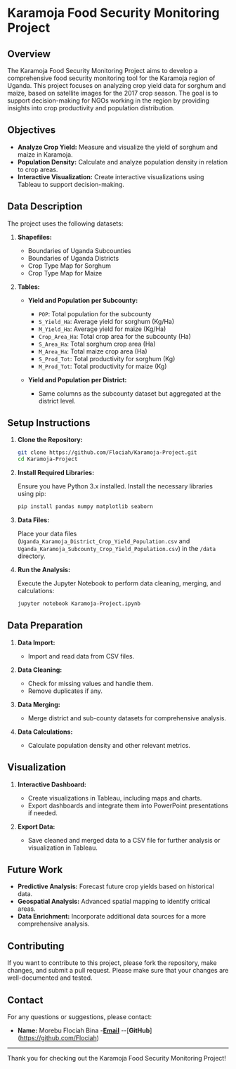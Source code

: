 # Karamoja Food Security Monitoring Project

## Overview

The Karamoja Food Security Monitoring Project aims to develop a comprehensive food security monitoring tool for the Karamoja region of Uganda. This project focuses on analyzing crop yield data for sorghum and maize, based on satellite images for the 2017 crop season. The goal is to support decision-making for NGOs working in the region by providing insights into crop productivity and population distribution.

## Objectives

- **Analyze Crop Yield:** Measure and visualize the yield of sorghum and maize in Karamoja.
- **Population Density:** Calculate and analyze population density in relation to crop areas.
- **Interactive Visualization:** Create interactive visualizations using Tableau to support decision-making.

## Data Description

The project uses the following datasets:

1. **Shapefiles:**
   - Boundaries of Uganda Subcounties
   - Boundaries of Uganda Districts
   - Crop Type Map for Sorghum
   - Crop Type Map for Maize

2. **Tables:**
   - **Yield and Population per Subcounty:**
     - `POP`: Total population for the subcounty
     - `S_Yield_Ha`: Average yield for sorghum (Kg/Ha)
     - `M_Yield_Ha`: Average yield for maize (Kg/Ha)
     - `Crop_Area_Ha`: Total crop area for the subcounty (Ha)
     - `S_Area_Ha`: Total sorghum crop area (Ha)
     - `M_Area_Ha`: Total maize crop area (Ha)
     - `S_Prod_Tot`: Total productivity for sorghum (Kg)
     - `M_Prod_Tot`: Total productivity for maize (Kg)

   - **Yield and Population per District:**
     - Same columns as the subcounty dataset but aggregated at the district level.

## Setup Instructions

1. **Clone the Repository:**

   ```bash
   git clone https://github.com/Flociah/Karamoja-Project.git
   cd Karamoja-Project
   ```

2. **Install Required Libraries:**

   Ensure you have Python 3.x installed. Install the necessary libraries using pip:

   ```bash
   pip install pandas numpy matplotlib seaborn
   ```

3. **Data Files:**

   Place your data files (`Uganda_Karamoja_District_Crop_Yield_Population.csv` and `Uganda_Karamoja_Subcounty_Crop_Yield_Population.csv`) in the `/data` directory.

4. **Run the Analysis:**

   Execute the Jupyter Notebook to perform data cleaning, merging, and calculations:

   ```bash
   jupyter notebook Karamoja-Project.ipynb
   ```

## Data Preparation

1. **Data Import:**
   - Import and read data from CSV files.

2. **Data Cleaning:**
   - Check for missing values and handle them.
   - Remove duplicates if any.

3. **Data Merging:**
   - Merge district and sub-county datasets for comprehensive analysis.

4. **Data Calculations:**
   - Calculate population density and other relevant metrics.

## Visualization

1. **Interactive Dashboard:**
   - Create visualizations in Tableau, including maps and charts.
   - Export dashboards and integrate them into PowerPoint presentations if needed.

2. **Export Data:**
   - Save cleaned and merged data to a CSV file for further analysis or visualization in Tableau.

## Future Work

- **Predictive Analysis:** Forecast future crop yields based on historical data.
- **Geospatial Analysis:** Advanced spatial mapping to identify critical areas.
- **Data Enrichment:** Incorporate additional data sources for a more comprehensive analysis.

## Contributing

If you want to contribute to this project, please fork the repository, make changes, and submit a pull request. Please make sure that your changes are well-documented and tested.


## Contact

For any questions or suggestions, please contact:

- **Name:** Morebu Flociah Bina
  -[**Email**](flociahbina@gmail.com) 
--[**GitHub**] (https://github.com/Flociah) 

---

Thank you for checking out the Karamoja Food Security Monitoring Project!

